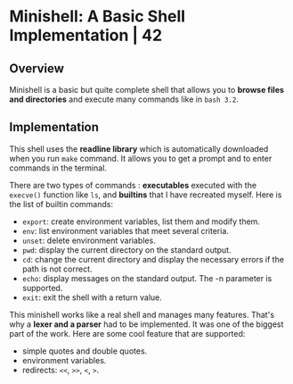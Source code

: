 # Minishell: A Basic Shell Implementation | 42

## Overview

Minishell is a basic but quite complete shell that allows you to **browse files and directories** and execute many commands like in `bash 3.2`.

## Implementation

This shell uses the **readline library** which is automatically downloaded when you run `make` command. It allows you to get a prompt and to enter commands in the terminal.

There are two types of commands : **executables** executed with the `execve()` function like `ls`, and **builtins** that I have recreated myself. Here is the list of builtin commands:

- `export`: create environment variables, list them and modify them.
- `env`: list environment variables that meet several criteria.
- `unset`: delete environment variables.
- `pwd`: display the current directory on the standard output.
- `cd`: change the current directory and display the necessary errors if the path is not correct.
- `echo`: display messages on the standard output. The -n parameter is supported.
- `exit`: exit the shell with a return value.

This minishell works like a real shell and manages many features. That's why a **lexer and a parser** had to be implemented. It was one of the biggest part of the work. Here are some cool feature that are supported:

- simple quotes and double quotes.
- environment variables.
- redirects: `<<`, `>>`, `<`, `>`.

